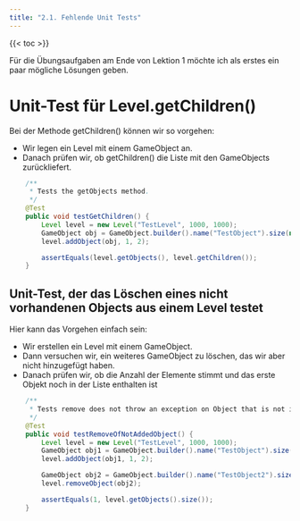 ```yaml
---
title: "2.1. Fehlende Unit Tests"
---
```


{{< toc >}}

Für die Übungsaufgaben am Ende von Lektion 1 möchte ich als erstes ein paar mögliche Lösungen geben.

# Unit-Test für Level.getChildren()

Bei der Methode getChildren() können wir so vorgehen:
- Wir legen ein Level mit einem GameObject an.
- Danach prüfen wir, ob getChildren() die Liste mit den GameObjects zurückliefert.

```Java
    /**
     * Tests the getObjects method.
     */
    @Test
    public void testGetChildren() {
        Level level = new Level("TestLevel", 1000, 1000);
        GameObject obj = GameObject.builder().name("TestObject").size(new RectangleSize(10, 10)).build();
        level.addObject(obj, 1, 2);

        assertEquals(level.getObjects(), level.getChildren());
    }
```

## Unit-Test, der das Löschen eines nicht vorhandenen Objects aus einem Level testet

Hier kann das Vorgehen einfach sein:
- Wir erstellen ein Level mit einem GameObject.
- Dann versuchen wir, ein weiteres GameObject zu löschen, das wir aber nicht hinzugefügt haben.
- Danach prüfen wir, ob die Anzahl der Elemente stimmt und das erste Objekt noch in der Liste enthalten ist

```Java
    /**
     * Tests remove does not throw an exception on Object that is not inside the Instance.
     */
    @Test
    public void testRemoveOfNotAddedObject() {
        Level level = new Level("TestLevel", 1000, 1000);
        GameObject obj1 = GameObject.builder().name("TestObject").size(new RectangleSize(10, 10)).build();
        level.addObject(obj1, 1, 2);

        GameObject obj2 = GameObject.builder().name("TestObject2").size(new RectangleSize(10, 10)).build();
        level.removeObject(obj2);

        assertEquals(1, level.getObjects().size());
    }
````

